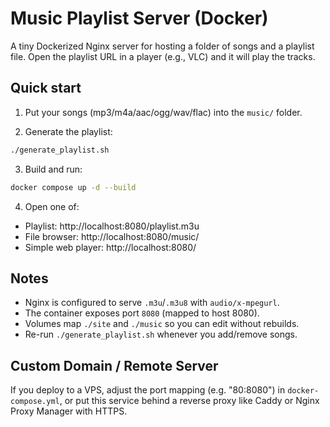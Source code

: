 # Music Playlist Server (Docker)

A tiny Dockerized Nginx server for hosting a folder of songs and a playlist file.
Open the playlist URL in a player (e.g., VLC) and it will play the tracks.

## Quick start

1) Put your songs (mp3/m4a/aac/ogg/wav/flac) into the `music/` folder.

2) Generate the playlist:
```bash
./generate_playlist.sh
```

3) Build and run:
```bash
docker compose up -d --build
```

4) Open one of:
- Playlist: http://localhost:8080/playlist.m3u
- File browser: http://localhost:8080/music/
- Simple web player: http://localhost:8080/

## Notes
- Nginx is configured to serve `.m3u`/`.m3u8` with `audio/x-mpegurl`.
- The container exposes port `8080` (mapped to host 8080).
- Volumes map `./site` and `./music` so you can edit without rebuilds.
- Re-run `./generate_playlist.sh` whenever you add/remove songs.

## Custom Domain / Remote Server
If you deploy to a VPS, adjust the port mapping (e.g. "80:8080") in `docker-compose.yml`,
or put this service behind a reverse proxy like Caddy or Nginx Proxy Manager with HTTPS.
